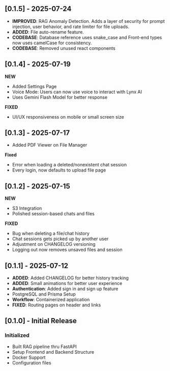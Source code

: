 ## [0.1.5] - 2025-07-24
- **IMPROVED**: RAG Anomaly Detection. Adds a layer of security for prompt injection, user behavior, and rate limiter for file uploads.
- **ADDED**: File auto-rename feature.
- **CODEBASE**: Database reference uses snake_case and Front-end types now uses camelCase for consistency.
- **CODEBASE**: Removed unused react components

## [0.1.4] - 2025-07-19
**NEW**
- Added Settings Page
- Voice Mode: Users can now use voice to interact with Lynx AI
- Uses Gemini Flash Model for better response

**FIXED**
- UI/UX responsiveness on mobile or small screen size


## [0.1.3] - 2025-07-17
- Added PDF Viewer on File Manager

**Fixed**
- Error when loading a deleted/nonexistent chat session
- Every login, now defaults to upload file page


## [0.1.2] - 2025-07-15
**NEW**
- S3 Integration
- Polished session-based chats and files

**FIXED**
- Bug when deleting a file/chat history
- Chat sessions gets picked up by another user 
- Adjustment on CHANGELOG versioning
- Logging out now removes unsaved files and session

## [0.1.1] - 2025-07-12

- **ADDED**: Added CHANGELOG for better history tracking
- **ADDED**: Small animations for better user experience
- **Authentication**: Added sign in and sign up feature
- PostgreSQL and Prisma Setup
- **Workflow**: Containerized application
- **FIXED**: Routing pages on header and links

## [0.1.0] - Initial Release

### Initialized
- Built RAG pipeline thru FastAPI
- Setup Frontend and Backend Structure
- Docker Support
- Configuration files